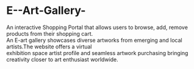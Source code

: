 # E--Art-Gallery-
 An interactive Shopping Portal that allows users to browse, add,  remove products from their shopping cart.
 <br>
 An E-art gallery  showcases diverse artworks from emerging and local artists.The  website offers a virtual
 <br>
 exhibition space artist profile and  seamless artwork purchasing bringing creativity closer to art  enthusiast worldwide.
